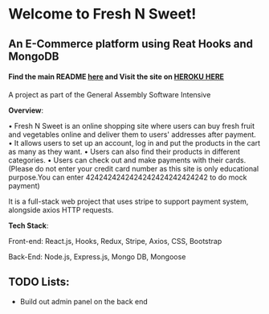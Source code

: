 # Welcome to Fresh N Sweet!

## An E-Commerce platform using Reat Hooks and MongoDB


#### Find the main README [here](https://github.com/hwlei888/freshNsweet-frontend) and Visit the site on [HEROKU HERE](https://shrouded-bayou-28028.herokuapp.com)

A project as part of the General Assembly Software Intensive

**Overview**:

• Fresh N Sweet is an online shopping site where users can buy fresh fruit and
vegetables online and deliver them to users' addresses after payment.
• It allows users to set up an account, log in and put the products in the cart as
many as they want.
• Users can also find their products in different categories.
• Users can check out and make payments with their cards.
(Please do not enter your credit card number as this site is only educational purpose.You can enter 4242424242424242424242424242 to do mock payment)

It is a full-stack web project that uses stripe to support payment system, alongside axios HTTP requests.

**Tech Stack**:

Front-end: React.js, Hooks, Redux, Stripe, Axios, CSS, Bootstrap

Back-End: Node.js, Express.js, Mongo DB, Mongoose


## TODO Lists:

- Build out admin panel on the back end






